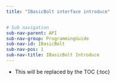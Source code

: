 ```yaml
---
title: "IBasicBolt interface introduce"


# Sub navigation
sub-nav-parent: API
sub-nav-group: ProgrammingGuide
sub-nav-id: IBasicBolt
sub-nav-pos: 1
sub-nav-title: IBasicBolt Introduce
---
```


* This will be replaced by the TOC
{:toc}
